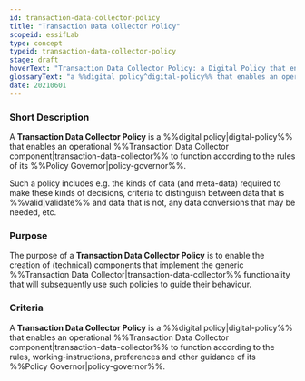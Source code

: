 ```yaml
---
id: transaction-data-collector-policy
title: "Transaction Data Collector Policy"
scopeid: essifLab
type: concept
typeid: transaction-data-collector-policy
stage: draft
hoverText: "Transaction Data Collector Policy: a Digital Policy that enables an operational Transaction Data Collector component to function according to the rules of its Policy Governor."
glossaryText: "a %%digital policy^digital-policy%% that enables an operational %%transaction data collector^transaction-data-collector%% component to function according to the rules of its %%policy governor^policy-governor%%."
date: 20210601
---
```


### Short Description
A **Transaction Data Collector Policy** is a %%digital policy|digital-policy%% that enables an operational %%Transaction Data Collector component|transaction-data-collector%% to function according to the rules of its %%Policy Governor|policy-governor%%.

Such a policy includes e.g. the kinds of data (and meta-data) required to make these kinds of decisions, criteria to distinguish between data that is %%valid|validate%% and data that is not, any data conversions that may be needed, etc.

### Purpose
The purpose of a **Transaction Data Collector Policy** is to enable the creation of (technical) components that implement the generic %%Transaction Data Collector|transaction-data-collector%% functionality that will subsequently use such policies to guide their behaviour.

### Criteria
A **Transaction Data Collector Policy** is a %%digital policy|digital-policy%% that enables an operational %%Transaction Data Collector component|transaction-data-collector%% to function according to the rules, working-instructions, preferences and other guidance of its %%Policy Governor|policy-governor%%.
